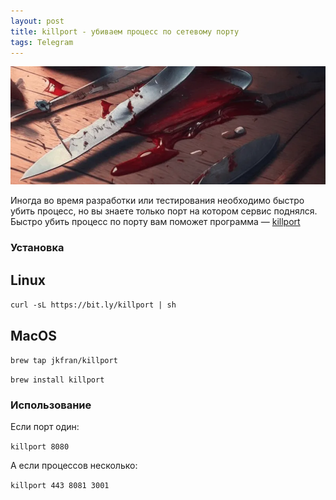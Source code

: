 ```yaml
---
layout: post
title: killport - убиваем процесс по сетевому порту
tags: Telegram
---
```

![](https://raw.githubusercontent.com/tatarinovms/tatarinovms.github.io/master/images/posts/killport/logo.webp)

Иногда во время разработки или тестирования необходимо быстро убить процесс, но вы знаете только порт на котором сервис поднялся. Быстро убить процесс по порту вам поможет программа — [killport](https://github.com/jkfran/killport)


### Установка

## Linux 

`curl -sL https://bit.ly/killport | sh`

## MacOS

`brew tap jkfran/killport`

`brew install killport`

### Использование

Если порт один:

`killport 8080`

А если процессов несколько:

`killport 443 8081 3001`

